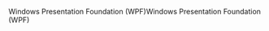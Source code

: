 <span data-ttu-id="5cc3f-101">Windows Presentation Foundation (WPF)</span><span class="sxs-lookup"><span data-stu-id="5cc3f-101">Windows Presentation Foundation (WPF)</span></span>